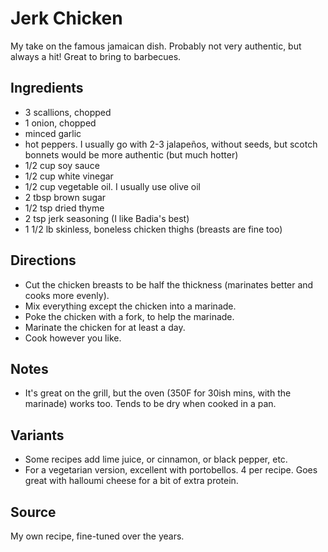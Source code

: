 # Jerk Chicken

My take on the famous jamaican dish.
Probably not very authentic, but always a hit!
Great to bring to barbecues.

## Ingredients

* 3 scallions, chopped
* 1 onion, chopped
* minced garlic
* hot peppers. I usually go with 2-3 jalapeños, without seeds, but
  scotch bonnets would be more authentic (but much hotter)
* 1/2 cup soy sauce
* 1/2 cup white vinegar
* 1/2 cup vegetable oil. I usually use olive oil
* 2 tbsp brown sugar
* 1/2 tsp dried thyme
* 2 tsp jerk seasoning (I like Badia's best)
* 1 1/2 lb skinless, boneless chicken thighs (breasts are fine too)

## Directions

* Cut the chicken breasts to be half the thickness (marinates better and
  cooks more evenly).
* Mix everything except the chicken into a marinade.
* Poke the chicken with a fork, to help the marinade.
* Marinate the chicken for at least a day.
* Cook however you like.

## Notes

* It's great on the grill, but the oven (350F for 30ish mins, with the
  marinade) works too. Tends to be dry when cooked in a pan.

## Variants

* Some recipes add lime juice, or cinnamon, or black pepper, etc.
* For a vegetarian version, excellent with portobellos. 4 per recipe.
  Goes great with halloumi cheese for a bit of extra protein.

## Source

My own recipe, fine-tuned over the years.
